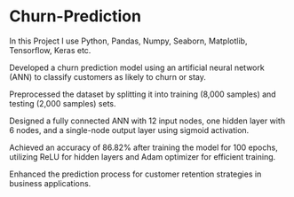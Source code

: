 # Churn-Prediction

In this Project I use Python, Pandas, Numpy, Seaborn, Matplotlib, Tensorflow, Keras etc.

Developed a churn prediction model using an artificial neural network (ANN) to classify customers as likely to churn or stay.

Preprocessed the dataset by splitting it into training (8,000 samples) and testing (2,000 samples) sets.

Designed a fully connected ANN with 12 input nodes, one hidden layer with 6 nodes, and a single-node output layer using sigmoid activation.

Achieved an accuracy of 86.82% after training the model for 100 epochs, utilizing ReLU for hidden layers and Adam optimizer for efficient training.

Enhanced the prediction process for customer retention strategies in business applications.
